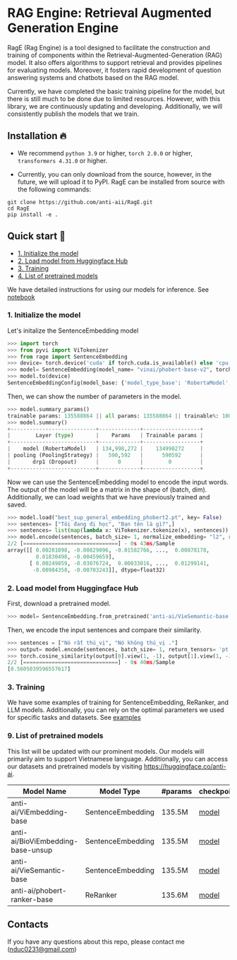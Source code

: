 # RAG Engine: Retrieval Augmented Generation Engine
RagE (Rag Engine) is a tool designed to facilitate the construction and training of components within the Retrieval-Augmented-Generation (RAG) model. It also offers algorithms to support retrieval and provides pipelines for evaluating models. Moreover, it fosters rapid development of question answering systems and chatbots based on the RAG model.

Currently, we have completed the basic training pipeline for the model, but there is still much to be done due to limited resources. However, with this library, we are continuously updating and developing. Additionally, we will consistently publish the models that we train.
## Installation 🔥
- We recommend `python 3.9` or higher, `torch 2.0.0` or higher, `transformers 4.31.0` or higher.

- Currently, you can only download from the source, however, in the future, we will upload it to PyPI. RagE can be installed from source with the following commands: 
```
git clone https://github.com/anti-aii/RagE.git
cd RagE
pip install -e .
```
## Quick start 🥮
- [1. Initialize the model](#initialize_model)
- [2. Load model from Huggingface Hub](#download_hf)
- [3. Training](#training)
- [4. List of pretrained models](#list_pretrained)

We have detailed instructions for using our models for inference. See [notebook](notebook)
### 1. Initialize the model
<a name= 'initialize_model'></a>
Let's initalize the SentenceEmbedding model  

```python
>>> import torch 
>>> from pyvi import ViTokenizer
>>> from rage import SentenceEmbedding
>>> device= torch.device('cuda' if torch.cuda.is_available() else 'cpu')
>>> model= SentenceEmbedding(model_name= "vinai/phobert-base-v2", torch_dtype= torch.float32, aggregation_hidden_states= False, strategy_pooling= "dense_first")
>>> model.to(device)
SentenceEmbeddingConfig(model_base: {'model_type_base': 'RobertaModel', 'model_name': 'vinai/phobert-base-v2', 'type_backbone': 'mlm', 'required_grad_base_model': True, 'aggregation_hidden_states': False, 'concat_embeddings': False, 'dropout': 0.1, 'quantization_config': None}, pooling: {'strategy_pooling': 'dense_first'})
```
Then, we can show the number of parameters in the model.
```python 
>>> model.summary_params()
trainable params: 135588864 || all params: 135588864 || trainable%: 100.0
>>> model.summary()
+---------------------------+-------------+------------------+
|        Layer (type)       |    Params   | Trainable params |
+---------------------------+-------------+------------------+
|    model (RobertaModel)   | 134,998,272 |    134998272     |
| pooling (PoolingStrategy) |   590,592   |      590592      |
|       drp1 (Dropout)      |      0      |        0         |
+---------------------------+-------------+------------------+
```
Now we can use the SentenceEmbedding model to encode the input words. The output of the model will be a matrix in the shape of (batch, dim). Additionally, we can load weights that we have previously trained and saved.
``` python
>>> model.load("best_sup_general_embedding_phobert2.pt", key= False)
>>> sentences= ["Tôi đang đi học", "Bạn tên là gì?",]
>>> sentences= list(map(lambda x: ViTokenizer.tokenize(x), sentences))
>>> model.encode(sentences, batch_size= 1, normalize_embedding= "l2", return_tensors= "np", verbose= 1)
2/2 [==============================] - 0s 43ms/Sample
array([[ 0.00281098, -0.00829096, -0.01582766, ...,  0.00878178,
         0.01830498, -0.00459659],
       [ 0.00249859, -0.03076724,  0.00033016, ...,  0.01299141,
        -0.00984358, -0.00703243]], dtype=float32)
```
### 2. Load model from Huggingface Hub
<a name= 'download_hf'> </a>

First, download a pretrained model. 
```python
>>> model= SentenceEmbedding.from_pretrained('anti-ai/VieSemantic-base')
```
Then, we encode the input sentences and compare their similarity.
```python
>>> sentences = ["Nó rất thú_vị", "Nó không thú_vị ."]
>>> output= model.encode(sentences, batch_size= 1, return_tensors= 'pt')
>>> torch.cosine_similarity(output[0].view(1, -1), output[1].view(1, -1)).cpu().tolist()
2/2 [==============================] - 0s 40ms/Sample
[0.5605039596557617]
```
### 3. Training 
We have some examples of training for SentenceEmbedding, ReRanker, and LLM models. Additionally, you can rely on the optimal parameters we used for specific tasks and datasets. See [examples](examples)
<a name= 'training'></a>

### 9. List of pretrained models
<a name= 'list_pretrained'></a>
This list will be updated with our prominent models. Our models will primarily aim to support Vietnamese language.
Additionally, you can access our datasets and pretrained models by visiting https://huggingface.co/anti-ai.

| Model Name | Model Type | #params | checkpoint|
| - | - | - | - |
| anti-ai/ViEmbedding-base | SentenceEmbedding | 135.5M |[model](https://huggingface.co/anti-ai/ViEmbedding-base) |
| anti-ai/BioViEmbedding-base-unsup | SentenceEmbedding | 135.5M |[model](https://huggingface.co/anti-ai/BioViEmbedding-base-unsup) | 
| anti-ai/VieSemantic-base | SentenceEmbedding | 135.5M |[model](https://huggingface.co/anti-ai/VieSemantic-base) |
| anti-ai/phobert-ranker-base | ReRanker | 135.6M |[model](https://huggingface.co/anti-ai/phobert-ranker-base) |


## Contacts
If you have any questions about this repo, please contact me (nduc0231@gmail.com)